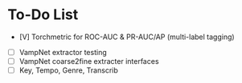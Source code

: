# To-Do List

- [V] Torchmetric for ROC-AUC & PR-AUC/AP (multi-label tagging)
- [ ] VampNet extractor testing
- [ ] VampNet coarse2fine extracter interfaces
- [ ] Key, Tempo, Genre, Transcrib